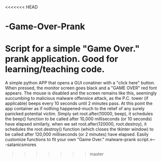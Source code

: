 <<<<<<< HEAD
# -Game-Over-Prank
Script for a simple "Game Over." prank application. Good for learning/teaching code.
=======
A simple python APP that opens a GUI conatiner with a "click here" button. When pressed, the monitor 
screen goes black and a "GAME OVER" red font appears. The mouse is disabled 
and the screen remains like this, seemingly succumbing to malicious malware offensice attack, as
the P.C. tower (if applicable) beeps every 10 seconds until 2 minutes pass. At this point the app container 
as if nothing happened-much to the relief of any surely panicked potential victim. Simply set 
root.after(10000, beep), it schedules the beep() function to be called after 10,000 milliseconds (or 10 seconds) have elapsed
similarly, when we set root.after(120000, root.destroy), it schedules the root.destroy() function (which
closes the tkinter window) to be called after 120,000 milliseconds (or 2 minutes) have elapsed. Easily
customize functions to fit your own "Game Over." malware-prank script.<---satanicsmores

 
>>>>>>> master
